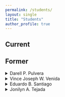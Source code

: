```yaml
---
permalink: /students/
layout: single
title: "Students"
author_profile: true
---
```


Current
------


Former
------
<details>
  <summary>Darell P. Pulvera</summary>
  Master in Information Technology, 2019

</details>
<details>
  <summary>Vince Joseph W. Venida</summary>
  Master in Information Technology, 2019

</details>
<details>
  <summary>Eduardo B. Santiago</summary>
  Master in Information Technology, 2019  
  A Model Based Prediction of Desirable Applicants through Employee’s Perception of Retention and Performance
</details>
<details>
  <summary>Jonilyn A. Tejada</summary>
  Master in Information Technology, 2018  
  LeafCheckIT: A Banana Leaf Analyzer for Identifying Macronutrient Deficiency
</details>
